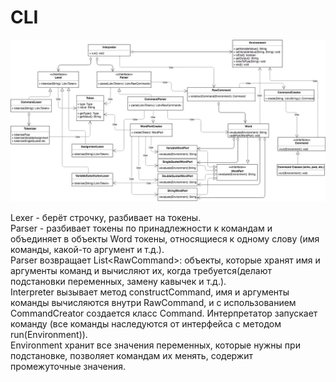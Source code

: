# CLI
<img src="https://github.com/MariEliseeva/SoftwareDesign/blob/hw1-cli/Architecture.jpg">

Lexer - берёт строчку, разбивает на токены.<br>
Parser - разбивает токены по принадлежности к командам и объединяет в объекты Word токены, относящиеся к одному слову (имя команды, какой-то аргумент и т.д.). <br> 
Parser возвращает List\<RawCommand\>: объекты, которые хранят имя и аргументы команд и вычисляют их, когда требуется(делают подстановки переменных, замену кавычек и т.д.).<br>
Interpreter вызывает метод constructCommand, имя и аргументы команды вычисляются внутри RawCommand, и с использованием CommandCreator создается класс Command. Интерпретатор запускает команду (все команды наследуются от интерфейса с методом run(Environment)).<br>
Environment хранит все значения переменных, которые нужны при подстановке, позволяет командам их менять, содержит промежуточные значения.
